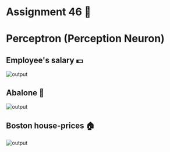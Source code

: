 # Assignment 46 🔴
# Perceptron (Perception Neuron)
## Employee's salary 💵
![output](https://raw.githubusercontent.com/Mohammadnematizade/Machine-Learning/main/Assignment%2046/output/Employees_output.png)
## Abalone 🐚
![output](https://raw.githubusercontent.com/Mohammadnematizade/Machine-Learning/main/Assignment%2046/output/Abalon_output.png)
## Boston house-prices 🏠
![output](https://raw.githubusercontent.com/Mohammadnematizade/Machine-Learning/main/Assignment%2046/output/output_Boston%20House.gif)



